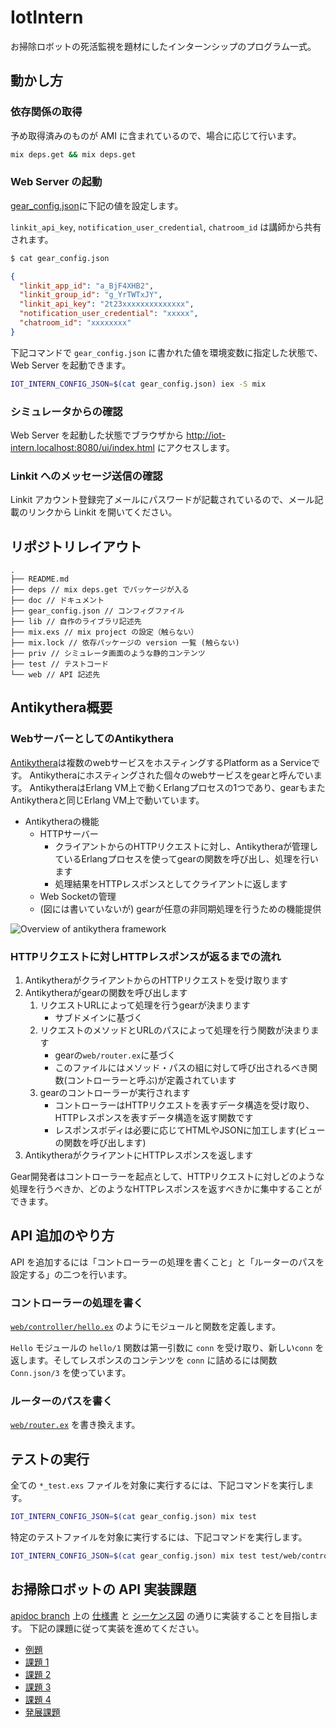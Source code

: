 # IotIntern

お掃除ロボットの死活監視を題材にしたインターンシップのプログラム一式。

## 動かし方

### 依存関係の取得

予め取得済みのものが AMI に含まれているので、場合に応じて行います。

```sh
mix deps.get && mix deps.get
```

### Web Server の起動

[gear_config.json](./gear_config.json)に下記の値を設定します。

`linkit_api_key`, `notification_user_credential`, `chatroom_id` は講師から共有されます。


```sh
$ cat gear_config.json
```
```json
{
  "linkit_app_id": "a_BjF4XHB2",
  "linkit_group_id": "g_YrTWTxJY",
  "linkit_api_key": "2t23xxxxxxxxxxxxxx",
  "notification_user_credential": "xxxxx",
  "chatroom_id": "xxxxxxxx"
}
```

下記コマンドで `gear_config.json` に書かれた値を環境変数に指定した状態で、Web Server を起動できます。
```sh
IOT_INTERN_CONFIG_JSON=$(cat gear_config.json) iex -S mix
```

### シミュレータからの確認

Web Server を起動した状態でブラウザから
http://iot-intern.localhost:8080/ui/index.html
にアクセスします。

### Linkit へのメッセージ送信の確認

Linkit アカウント登録完了メールにパスワードが記載されているので、メール記載のリンクから Linkit を開いてください。

## リポジトリレイアウト

```
.
├── README.md
├── deps // mix deps.get でパッケージが入る
├── doc // ドキュメント
├── gear_config.json // コンフィグファイル
├── lib // 自作のライブラリ記述先
├── mix.exs // mix project の設定（触らない）
├── mix.lock // 依存パッケージの version 一覧 (触らない)
├── priv // シミュレータ画面のような静的コンテンツ
├── test // テストコード
└── web // API 記述先
```

## Antikythera概要

### WebサーバーとしてのAntikythera

[Antikythera](https://github.com/access-company/antikythera)は複数のwebサービスをホスティングするPlatform as a Serviceです。
Antikytheraにホスティングされた個々のwebサービスをgearと呼んでいます。
AntikytheraはErlang VM上で動くErlangプロセスの1つであり、gearもまたAntikytheraと同じErlang VM上で動いています。

- Antikytheraの機能
    - HTTPサーバー
      - クライアントからのHTTPリクエストに対し、Antikytheraが管理しているErlangプロセスを使ってgearの関数を呼び出し、処理を行います
      - 処理結果をHTTPレスポンスとしてクライアントに返します
    - Web Socketの管理
    - (図には書いていないが) gearが任意の非同期処理を行うための機能提供

![Overview of antikythera framework](/overview_of_antikythera.png)

### HTTPリクエストに対しHTTPレスポンスが返るまでの流れ

1. AntikytheraがクライアントからのHTTPリクエストを受け取ります
2. Antikytheraがgearの関数を呼び出します
   1. リクエストURLによって処理を行うgearが決まります
       - サブドメインに基づく
   2. リクエストのメソッドとURLのパスによって処理を行う関数が決まります
       - gearの`web/router.ex`に基づく
       - このファイルにはメソッド・パスの組に対して呼び出されるべき関数(コントローラーと呼ぶ)が定義されています
   3. gearのコントローラーが実行されます
       - コントローラーはHTTPリクエストを表すデータ構造を受け取り、HTTPレスポンスを表すデータ構造を返す関数です
       - レスポンスボディは必要に応じてHTMLやJSONに加工します(ビューの関数を呼び出します)
3. AntikytheraがクライアントにHTTPレスポンスを返します

Gear開発者はコントローラーを起点として、HTTPリクエストに対しどのような処理を行うべきか、どのようなHTTPレスポンスを返すべきかに集中することができます。

## API 追加のやり方

API を追加するには「コントローラーの処理を書くこと」と「ルーターのパスを設定する」の二つを行います。

### コントローラーの処理を書く

[`web/controller/hello.ex`](web/controller/hello.ex) のようにモジュールと関数を定義します。

`Hello` モジュールの `hello/1` 関数は第一引数に `conn` を受け取り、新しい`conn` を返します。そしてレスポンスのコンテンツを `conn` に詰めるには関数 `Conn.json/3` を使っています。

### ルーターのパスを書く

[`web/router.ex`](web/router.ex) を書き換えます。

## テストの実行

全ての `*_test.exs` ファイルを対象に実行するには、下記コマンドを実行します。

```sh
IOT_INTERN_CONFIG_JSON=$(cat gear_config.json) mix test
```

特定のテストファイルを対象に実行するには、下記コマンドを実行します。

```sh
IOT_INTERN_CONFIG_JSON=$(cat gear_config.json) mix test test/web/controller/hello_test.exs
```

## お掃除ロボットの API 実装課題

[apidoc branch](https://github.com/access-company/IoTIntern/tree/apidoc) 上の [仕様書](https://github.com/access-company/IoTIntern/blob/apidoc/doc/api.apib) と [シーケンス図](https://github.com/access-company/IoTIntern/blob/apidoc/doc/sequence.puml) の通りに実装することを目指します。
下記の課題に従って実装を進めてください。

- [例題](./doc/tasks/example.md)
- [課題 1](./doc/tasks/task1.md)
- [課題 2](./doc/tasks/task2.md)
- [課題 3](./doc/tasks/task3.md)
- [課題 4](./doc/tasks/task4.md)
- [発展課題](./doc/tasks/advanced_task.md)
